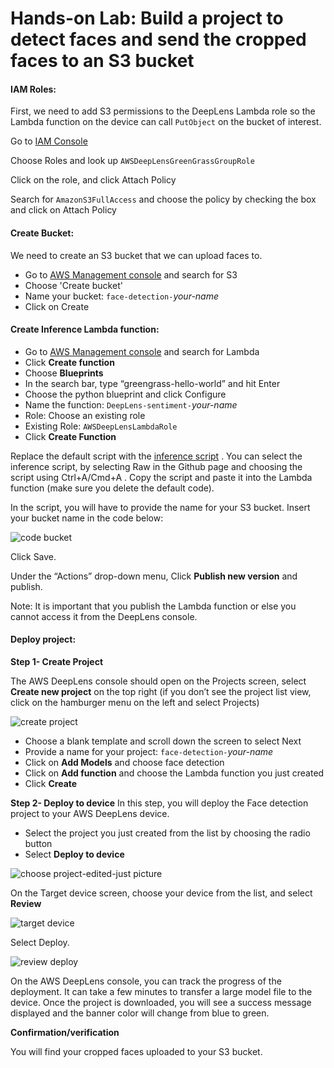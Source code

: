 # Hands-on Lab: Build a project to detect faces and send the cropped faces to an S3 bucket

#### IAM Roles:

First, we need to add S3 permissions to the DeepLens Lambda role so the Lambda function on the device can call `PutObject` on the bucket of interest.

Go to [IAM Console](https://console.aws.amazon.com/iam/home?region=us-east-1#/home)

Choose Roles and look up `AWSDeepLensGreenGrassGroupRole`

Click on the role, and click Attach Policy

Search for `AmazonS3FullAccess` and choose the policy by checking the box and click on Attach Policy

#### Create Bucket:

We need to create an S3 bucket that we can upload faces to.

- Go to [AWS Management console](https://console.aws.amazon.com/console/home?region=us-east-1) and search for S3
- Choose 'Create bucket'
- Name your bucket: `face-detection-`_your-name_
- Click on Create 

#### Create Inference Lambda function:

- Go to [AWS Management console](https://console.aws.amazon.com/console/home?region=us-east-1) and search for Lambda
- Click **Create function**
- Choose **Blueprints**
- In the search bar, type “greengrass-hello-world” and hit Enter
- Choose the python blueprint and click Configure
- Name the function: `DeepLens-sentiment-`_your-name_
- Role: Choose an existing role
- Existing Role: `AWSDeepLensLambdaRole`
- Click **Create Function**

Replace the default script with the [inference script](https://github.com/fibbonnaci/DeepLens-workshops/blob/master/Inference%20Lambda/inference-lambda.py) . You can select the inference script, by selecting Raw in the Github page and choosing the script using Ctrl+A/Cmd+A . Copy the script and paste it into the Lambda function (make sure you delete the default code).

In the script, you will have to provide the name for your S3 bucket. Insert your bucket name in the code below:

![code bucket](https://user-images.githubusercontent.com/11222214/38719807-b46169fa-3ea8-11e8-8ff2-69af5455ede7.jpg)

Click Save.

Under the “Actions” drop-down menu, Click **Publish new version** and publish.

Note: It is important that you publish the Lambda function or else you cannot access it from the DeepLens console.

#### Deploy project:

**Step 1- Create Project**

The AWS DeepLens console should open on the Projects screen, select **Create new project** on the top right (if you don’t see the project list view, click on the hamburger menu on the left and select Projects)

![create project](https://user-images.githubusercontent.com/11222214/38657905-82207e44-3dd7-11e8-83ef-52049e229e33.JPG)

- Choose a blank template and scroll down the screen to select Next
- Provide a name for your project: `face-detection-`_your-name_
- Click on **Add Models** and choose face detection
- Click on **Add function** and choose the Lambda function you just created
- Click **Create**

**Step 2- Deploy to device**
In this step, you will deploy the Face detection project to your AWS DeepLens device.

- Select the project you just created from the list by choosing the radio button
- Select **Deploy to device**

![choose project-edited-just picture](https://user-images.githubusercontent.com/11222214/38657988-eb9d98b6-3dd7-11e8-8c94-7273fcfa6e1b.jpg)

On the Target device screen, choose your device from the list, and select **Review**

![target device](https://user-images.githubusercontent.com/11222214/38658011-088f81d2-3dd8-11e8-972a-9342b7b3e291.JPG)

Select Deploy.

![review deploy](https://user-images.githubusercontent.com/11222214/38658032-223db2e8-3dd8-11e8-9bdf-04779cd0e0e6.JPG)

On the AWS DeepLens console, you can track the progress of the deployment. It can take a few minutes to transfer a large model file to the device. Once the project is downloaded, you will see a success message displayed and the banner color will change from blue to green.

**Confirmation/verification**

You will find your cropped faces uploaded to your S3 bucket.

